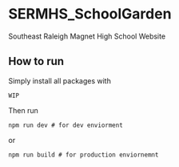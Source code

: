 # SERMHS_SchoolGarden
 Southeast Raleigh Magnet High School Website

## How to run

Simply install all packages with 

```
WIP
```

Then run 

```shell
npm run dev # for dev enviorment
```
or
```shell
npm run build # for production enviornemnt
```

